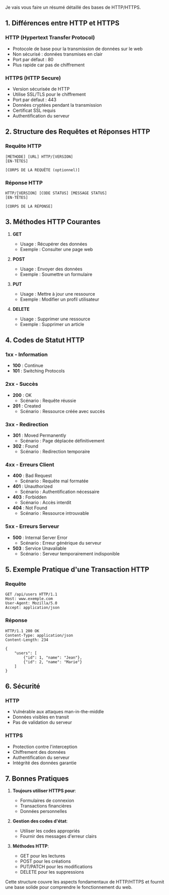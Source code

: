 Je vais vous faire un résumé détaillé des bases de HTTP/HTTPS.

## 1. Différences entre HTTP et HTTPS

### HTTP (Hypertext Transfer Protocol)
- Protocole de base pour la transmission de données sur le web
- Non sécurisé : données transmises en clair
- Port par défaut : 80
- Plus rapide car pas de chiffrement

### HTTPS (HTTP Secure)
- Version sécurisée de HTTP
- Utilise SSL/TLS pour le chiffrement
- Port par défaut : 443
- Données cryptées pendant la transmission
- Certificat SSL requis
- Authentification du serveur

## 2. Structure des Requêtes et Réponses HTTP

### Requête HTTP
```
[MÉTHODE] [URL] HTTP/[VERSION]
[EN-TÊTES]

[CORPS DE LA REQUÊTE (optionnel)]
```

### Réponse HTTP
```
HTTP/[VERSION] [CODE STATUS] [MESSAGE STATUS]
[EN-TÊTES]

[CORPS DE LA RÉPONSE]
```

## 3. Méthodes HTTP Courantes

1. **GET**
   - Usage : Récupérer des données
   - Exemple : Consulter une page web

2. **POST**
   - Usage : Envoyer des données
   - Exemple : Soumettre un formulaire

3. **PUT**
   - Usage : Mettre à jour une ressource
   - Exemple : Modifier un profil utilisateur

4. **DELETE**
   - Usage : Supprimer une ressource
   - Exemple : Supprimer un article

## 4. Codes de Statut HTTP

### 1xx - Information
- **100** : Continue
- **101** : Switching Protocols

### 2xx - Succès
- **200** : OK
  - Scénario : Requête réussie
- **201** : Created
  - Scénario : Ressource créée avec succès

### 3xx - Redirection
- **301** : Moved Permanently
  - Scénario : Page déplacée définitivement
- **302** : Found
  - Scénario : Redirection temporaire

### 4xx - Erreurs Client
- **400** : Bad Request
  - Scénario : Requête mal formatée
- **401** : Unauthorized
  - Scénario : Authentification nécessaire
- **403** : Forbidden
  - Scénario : Accès interdit
- **404** : Not Found
  - Scénario : Ressource introuvable

### 5xx - Erreurs Serveur
- **500** : Internal Server Error
  - Scénario : Erreur générique du serveur
- **503** : Service Unavailable
  - Scénario : Serveur temporairement indisponible

## 5. Exemple Pratique d'une Transaction HTTP

### Requête
```http
GET /api/users HTTP/1.1
Host: www.exemple.com
User-Agent: Mozilla/5.0
Accept: application/json
```

### Réponse
```http
HTTP/1.1 200 OK
Content-Type: application/json
Content-Length: 234

{
    "users": [
        {"id": 1, "name": "Jean"},
        {"id": 2, "name": "Marie"}
    ]
}
```

## 6. Sécurité

### HTTP
- Vulnérable aux attaques man-in-the-middle
- Données visibles en transit
- Pas de validation du serveur

### HTTPS
- Protection contre l'interception
- Chiffrement des données
- Authentification du serveur
- Intégrité des données garantie

## 7. Bonnes Pratiques

1. **Toujours utiliser HTTPS pour**:
   - Formulaires de connexion
   - Transactions financières
   - Données personnelles

2. **Gestion des codes d'état**:
   - Utiliser les codes appropriés
   - Fournir des messages d'erreur clairs

3. **Méthodes HTTP**:
   - GET pour les lectures
   - POST pour les créations
   - PUT/PATCH pour les modifications
   - DELETE pour les suppressions

Cette structure couvre les aspects fondamentaux de HTTP/HTTPS et fournit une base solide pour comprendre le fonctionnement du web.